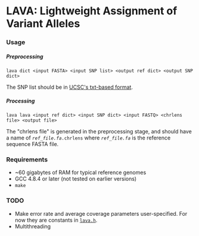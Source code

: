 LAVA: Lightweight Assignment of Variant Alleles
===============================================

### Usage

##### Preprocessing

    lava dict <input FASTA> <input SNP list> <output ref dict> <output SNP dict>

The SNP list should be in [UCSC's txt-based format][1].

##### Processing

    lava lava <input ref dict> <input SNP dict> <input FASTQ> <chrlens file> <output file>
    
The "chrlens file" is generated in the preprocessing stage, and should have a name of <code><i>ref_file.fa</i>.chrlens</code> where *`ref_file.fa`* is the reference sequence FASTA file.

### Requirements

- ~60 gigabytes of RAM for typical reference genomes
- GCC 4.8.4 or later (not tested on earlier versions)
- `make`

### TODO

- Make error rate and average coverage parameters user-specified. For now they are constants in [`lava.h`](include/lava.h).
- Multithreading


[1]: http://genome.ucsc.edu/cgi-bin/hgTables?db=hg19&hgta_group=varRep&hgta_track=snp141Common&hgta_table=snp141Common&hgta_doSchema=describe+table+schema